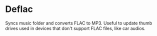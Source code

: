 # Deflac
Syncs music folder and converts FLAC to MP3. Useful to update thumb drives used in devices that don't support FLAC files, like car audios.
